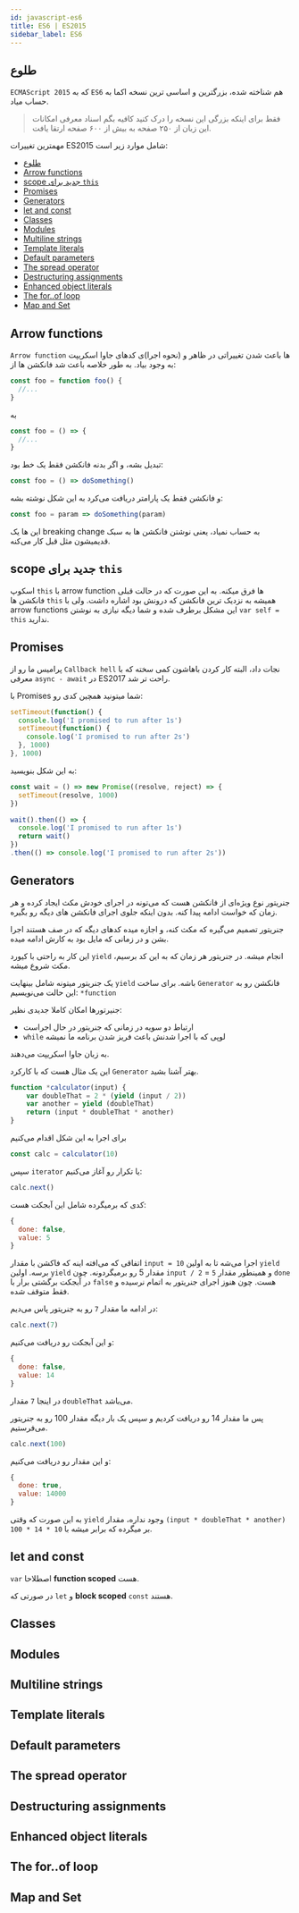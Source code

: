 ```yaml
---
id: javascript-es6
title: ES6 | ES2015
sidebar_label: ES6
---
```

## طلوع

`ECMAScript 2015` که به `ES6` هم شناخته شده، بزرگترین و اساسی ترین نسخه اکما به حساب میاد.

> فقط برای اینکه بزرگی این نسخه را درک کنید کافیه بگم اسناد معرفی امکانات این زبان از ۲۵۰ صفحه به بیش از ۶۰۰ صفحه ارتقا یافت.

مهمترین تغییرات ES2015 شامل موارد زیر است:

<div dir="ltr" style="text-align: left">

- [طلوع](#%D8%B7%D9%84%D9%88%D8%B9)
- [Arrow functions](#arrow-functions)
- [scope جدید برای `this`](#scope-%D8%AC%D8%AF%DB%8C%D8%AF-%D8%A8%D8%B1%D8%A7%DB%8C-this)
- [Promises](#promises)
- [Generators](#generators)
- [let and const](#let-and-const)
- [Classes](#classes)
- [Modules](#modules)
- [Multiline strings](#multiline-strings)
- [Template literals](#template-literals)
- [Default parameters](#default-parameters)
- [The spread operator](#the-spread-operator)
- [Destructuring assignments](#destructuring-assignments)
- [Enhanced object literals](#enhanced-object-literals)
- [The for..of loop](#the-forof-loop)
- [Map and Set](#map-and-set)

</div>


## Arrow functions

`Arrow function` ها باعث شدن تغییراتی در ظاهر و (نحوه اجرا)ی کدهای جاوا اسکریپت به وجود بیاد. به طور خلاصه باعث شد فانکشن ها از: 

```js
const foo = function foo() {
  //...
}
```

به

```js
const foo = () => {
  //...
}
```

تبدیل بشه، و اگر بدنه فانکشن فقط یک خط بود:

```js
const foo = () => doSomething()
```

و فانکشن فقط یک پارامتر دریافت می‌کرد به این شکل نوشته بشه:

```js
const foo = param => doSomething(param)
```
این ها یک breaking change به حساب نمیاد، یعنی نوشتن فانکشن ها به سبک قدیمیشون مثل قبل کار می‌کنه.

## scope جدید برای `this`

اسکوپ `this` با arrow function ها فرق میکنه. به این صورت که در حالت قبلی فانکشن ها `this` همیشه به نزدیک ترین فانکشن که درونش بود اشاره داشت. ولی با arrow functions این مشکل برطرف شده و شما دیگه نیازی به نوشتن `var self = this` ندارید.

## Promises

پرامیس ما رو از `Callback hell` نجات داد، البته کار کردن باهاشون کمی سخته که با معرفی `async - await` در ES2017 راحت تر شد.

با Promises شما میتونید همچین کدی رو:

```js
setTimeout(function() {
  console.log('I promised to run after 1s')
  setTimeout(function() {
    console.log('I promised to run after 2s')
  }, 1000)
}, 1000)
```

به این شکل بنویسید:

```js
const wait = () => new Promise((resolve, reject) => {
  setTimeout(resolve, 1000)
})

wait().then(() => {
  console.log('I promised to run after 1s')
  return wait()
})
.then(() => console.log('I promised to run after 2s'))
```

## Generators

جنریتور نوع ویژه‌ای از فانکشن‌ هست که می‌تونه در اجرای خودش مکث ایجاد کرده و هر زمان که خواست ادامه پیدا کنه. بدون اینکه جلوی اجرای فانکشن های دیگه رو بگیره.

جنریتور تصمیم می‌گیره که مکث کنه، و اجازه میده کدهای دیگه که در صف هستند اجرا بشن و در زمانی که مایل بود به کارش ادامه میده.

این کار به راحتی با کیورد `yield` انجام میشه. در جنریتور هر زمان که به این کد برسیم، مکث شروع میشه.

یک جنریتور میتونه شامل بینهایت `yield` باشه. برای ساخت `Generator` فانکشن رو به این حالت می‌نویسیم: `*function`

جنیرتورها امکان کاملا جدیدی نظیر:

- ارتباط دو سویه در زمانی که جنریتور در حال اجراست
- `while` لوپی که با اجرا شدنش باعث فریز شدن برنامه ما نمیشه

به زبان جاوا اسکریپت می‌دهند.

این یک مثال هست که با کارکرد `Generator` بهتر آشنا بشید.

```js
function *calculator(input) {
    var doubleThat = 2 * (yield (input / 2))
    var another = yield (doubleThat)
    return (input * doubleThat * another)
}
```

برای اجرا به این شکل اقدام می‌کنیم

```js
const calc = calculator(10)
```

سپس `iterator` یا تکرار رو آغاز می‌کنیم:

```js
calc.next()
```

کدی که برمیگرده شامل این آبجکت هست:

```js
{
  done: false,
  value: 5
}
```

اتفاقی که می‌افته اینه که فاکشن با مقدار `input = 10` اجرا می‌شه تا به اولین `yield` برسه. اولین `yield` مقدار 5 رو برمیگردونه. چون `input / 2` = `5` و همینطور مقدار `done` در آبجکت برگشتی برار با `false` هست. چون هنوز اجرای جنریتور به اتمام نرسیده و فقط متوقف شده.

در ادامه ما مقدار `7` رو به جنریتور پاس می‌دیم:

```js
calc.next(7)
```

و این آبجکت رو دریافت می‌کنیم:

```js
{
  done: false,
  value: 14
}
```

در اینجا `7` مقدار `doubleThat` می‌باشد.

پس ما مقدار 14 رو دریافت کردیم و سپس یک بار دیگه مقدار 100 رو به جنریتور می‌فرستیم.

```js
calc.next(100)
```

و این مقدار رو دریافت می‌کنیم:

```js
{
  done: true,
  value: 14000
}
```

به این صورت که وقتی `yield` وجود نداره، مقدار `(input * doubleThat * another)` بر میگرده که برابر میشه با `10 * 14 * 100`.

## let and const

`var` اصطلاحا **function scoped** هست.

در صورتی که `let` و **block scoped** `const`  هستند.

## Classes


## Modules


## Multiline strings


## Template literals


## Default parameters


## The spread operator


## Destructuring assignments


## Enhanced object literals


## The for..of loop


## Map and Set